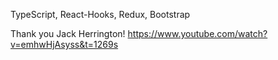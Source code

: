 TypeScript, React-Hooks, Redux, Bootstrap

Thank you Jack Herrington! https://www.youtube.com/watch?v=emhwHjAsyss&t=1269s
